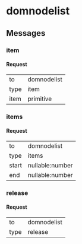 
# domnodelist #

## Messages ##

### item ###

#### Request ####

<table>

<tr>
<td>to</td>
<td>domnodelist</td>
</tr>

<tr>
<td>type</td>
<td>item</td>
</tr>

<tr>
<td>item</td>
<td>primitive</td>
</tr>

</table>

### items ###

#### Request ####

<table>

<tr>
<td>to</td>
<td>domnodelist</td>
</tr>

<tr>
<td>type</td>
<td>items</td>
</tr>

<tr>
<td>start</td>
<td>nullable:number</td>
</tr>

<tr>
<td>end</td>
<td>nullable:number</td>
</tr>

</table>

### release ###

#### Request ####

<table>

<tr>
<td>to</td>
<td>domnodelist</td>
</tr>

<tr>
<td>type</td>
<td>release</td>
</tr>

</table>
